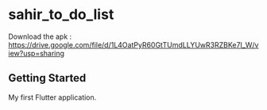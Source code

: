 # sahir_to_do_list

Download the apk :  https://drive.google.com/file/d/1L4OatPyR60GtTUmdLLYUwR3RZBKe7I_W/view?usp=sharing

## Getting Started

My first Flutter application.
